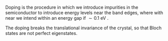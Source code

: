 Doping is the procedure in which we introduce impurities in the semiconductor to introduce energy levels near the band edges, where with near we intend within an energy gap if $\sim0.1 \ \text{eV}$ .

The doping breaks the translational invariance of the crystal, so that Bloch states are not perfect eigenstates.